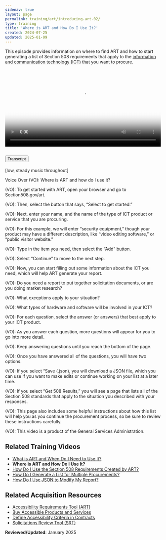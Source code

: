 ```yaml
---
sidenav: true
layout: page
permalink: training/art/introducing-art-02/
type: training
title: 'Where is ART and How Do I Use It?'
created: 2024-07-25
updated: 2025-01-09
---
```

This episode provides information on where to find ART and how to start generating a list of Section 508 requirements that apply to the [information and communication technology (ICT)][6] that you want to procure.

<video controls="controls" poster="{{site.baseurl}}/assets/images/thumbnails/training-art-poster-02.jpg" data-vscid="3qesx4ovd" style="width:100%" class="border-base radius-lg border-0px"><source src="https://assets.section508.gov/assets/videos/art-introduction-02-oc.mp4" type="video/mp4" /></video>

<div class="usa-accordion usa-accordion--bordered">
  <h2 class="usa-accordion__heading">
    <button type="button" class="usa-accordion__button" aria-expanded="false" aria-controls="a1">Transcript</button>
  </h2>
  <div id="a1" class="usa-accordion__content usa-prose">
    <p>[low, steady music throughout]</p>
    <p>Voice Over (VO): Where is ART and how do I use it?</p>
    <p>(VO): To get started with ART, open your browser and go to Section508.gov/art.</p>
    <p>(VO): Then, select the button that says, “Select to get started.”</p>
    <p>(VO): Next, enter your name, and the name of the type of ICT product or service that you are procuring.</p>
    <p>(VO): For this example, we will enter “security equipment,” though your product may have a different description, like “video editing software,” or “public visitor website.”</p>
    <p>(VO): Type in the item you need, then select the “Add” button.</p>
    <p>(VO): Select “Continue” to move to the next step.</p>
    <p>(VO): Now, you can start filling out some information about the ICT you need, which will help ART generate your report.</p>
    <p>(VO): Do you need a report to put together solicitation documents, or are you doing market research?</p>
    <p>(VO): What exceptions apply to your situation?</p>
    <p>(VO): What types of hardware and software will be involved in your ICT?</p>
    <p>(VO): For each question, select the answer (or answers) that best apply to your ICT product.</p>
    <p>(VO): As you answer each question, more questions will appear for you to go into more detail.</p>
    <p>(VO): Keep answering questions until you reach the bottom of the page.</p>
    <p>(VO): Once you have answered all of the questions, you will have two options.</p>
    <p>(VO): If you select “Save (.json), you will download a JSON file, which you can use if you want to make edits or continue working on your list at a later time.</p>
    <p>(VO): If you select “Get 508 Results,” you will see a page that lists all of the Section 508 standards that apply to the situation you described with your responses.</p>
    <p>(VO): This page also includes some helpful instructions about how this list will help you as you continue the procurement process, so be sure to review these instructions carefully.</p>
    <p>(VO): This video is a product of the General Services Administration.</p>
  </div>
</div>

## Related Training Videos

* [What is ART and When Do I Need to Use It?][1]
* **Where is ART and How Do I Use It?**
* [How Do I Use the Section 508 Requirements Created by ART?][3]
* [How Do I Generate a List for Multiple Procurements?][4]
* [How Do I Use JSON to Modify My Report?][5]

## Related Acquisition Resources

  * [Accessibility Requirements Tool (ART)][7]
  * [Buy Accessible Products and Services][8]
  * [Define Accessibility Criteria in Contracts][9]
  * [Solicitations Review Tool (SRT)][10]

**Reviewed/Updated**: January 2025

[1]: {{site.baseurl}}/training/art/introducing-art-01/
[2]: {{site.baseurl}}/training/art/introducing-art-02/
[3]: {{site.baseurl}}/training/art/introducing-art-03/
[4]: {{site.baseurl}}/training/art/introducing-art-04/
[5]: {{site.baseurl}}/training/art/introducing-art-05/
[6]: {{site.baseurl}}/tools/glossary/#ict
[7]: {{site.baseurl}}/art/
[8]: {{site.baseurl}}/buy/
[9]: {{site.baseurl}}/buy/define-accessibility-criteria/
[10]: {{site.baseurl}}/buy/solicitation-review-tool/
